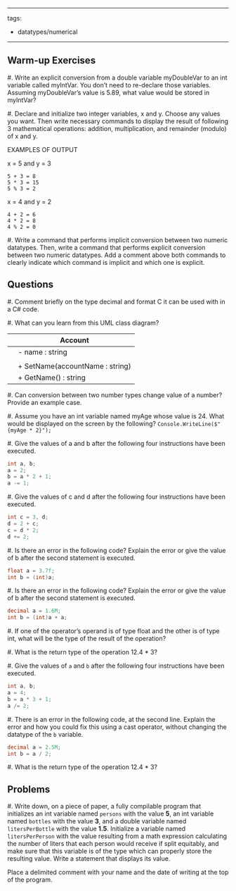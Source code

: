 <!--

DO NOT EDIT THIS FILE

Edit exercises_w_sol/datatypes/numerical.md, and run
make exercises/datatypes/numerical.md
instead.
-->

---
tags:
  - datatypes/numerical
---

## Warm-up Exercises

#. Write an explicit conversion from a double variable myDoubleVar to an int variable called myIntVar. You don’t need to re-declare those variables. Assuming myDoubleVar’s value is 5.89, what value would be stored in myIntVar?


#. Declare and initialize two integer variables, x and y. Choose any values you want.
Then write necessary commands to display the result of following 3 mathematical operations: addition, multiplication, and remainder (modulo) of x and y.

EXAMPLES OF OUTPUT

x = 5 and y = 3

```
5 + 3 = 8
5 * 3 = 15
5 % 3 = 2
```

x = 4 and y = 2

```
4 + 2 = 6
4 * 2 = 8
4 % 2 = 0
```



#. Write a command that performs implicit conversion between two numeric datatypes. Then, write a command that performs explicit conversion between two numeric datatypes. Add a comment above both commands to clearly indicate which command is implicit and which one is explicit.




## Questions

#. Comment briefly on the type decimal and format C it can be used with in a C# code.

#. What can you learn from this UML class diagram?
  
|     | Account                         |
| --- | ------------------------------- |
|     | - name : string                 |
|     |                                 |
|     | + SetName(accountName : string) |
|     | + GetName() : string            |

#. Can conversion between two number types change value of a number? Provide an example case.

#. Assume you have an int variable named myAge whose value is 24. What would be displayed on the screen by the following? 
`Console.WriteLine($"{myAge * 2}");`


#. Give the values of a and b after the following four instructions have been executed.

```cs
int a, b;
a = 2;
b = a * 2 + 1;
a -= 1;
```


#. Give the values of c and d after the following four instructions have been executed.

```cs
int c = 3, d;
d = 2 + c;
c = d * 2;
d += 2;
```


#. Is there an error in the following code? Explain the error or give the value of b after the second statement is executed.

```cs
float a = 3.7f;
int b = (int)a;
```


#. Is there an error in the following code? Explain the error or give the value of b after the second statement is
executed.

```cs
decimal a = 1.6M;
int b = (int)a + a;
```


#. If one of the operator’s operand is of type float and the other is of type int, what will be the type of the result of the operation?


#. What is the return type of the operation 12.4 * 3?


#. Give the values of `a` and `b` after the following four instructions have been executed.

```cs
int a, b;
a = 4;
b = a * 3 + 1;
a /= 2;
```


#. There is an error in the following code, at the second line. Explain the error and how you could fix this using a cast operator, without changing the datatype of the `b` variable.

```cs
decimal a = 2.5M;
int b = a / 2;
```


#. What is the return type of the operation 12.4 * 3?



## Problems

#. Write down, on a piece of paper, a fully compilable program that initializes an int variable named `persons` with the value **5**, an int variable named `bottles` with the value **3**, and a double variable named `litersPerBottle` with the value **1.5**. Initialize a variable named `litersPerPerson` with the value resulting from a math expression calculating the number of liters that each person would receive if split equitably, and make sure that this variable is of the type which can properly store the resulting value. Write a statement that displays its value.

Place a delimited comment with your name and the date of writing at the top of the program.

